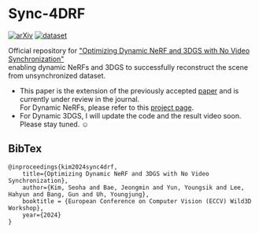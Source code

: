 # Sync-4DRF 

[![arXiv](https://img.shields.io/badge/paper-006600)](https://openreview.net/forum?id=RQutkn4V9I) 
[![dataset](https://img.shields.io/badge/dataset-00A98F)](https://drive.google.com/drive/folders/1wvLtucVrmFf7fj-kWr-HMk3boaI46cIX?usp=sharing)

Official repository for <a href="https://openreview.net/forum?id=RQutkn4V9I">"Optimizing Dynamic NeRF and 3DGS with No Video Synchronization"</a> <br>
enabling dynamic NeRFs and 3DGS to successfully reconstruct the scene from unsynchronized dataset.

- This paper is the extension of the previously accepted <a href="https://arxiv.org/abs/2310.13356">paper</a>  and is currently under review in the journal. <br>
For Dynamic NeRFs, please refer to this <a href="https://seoha-kim.github.io/sync-nerf/">project page</a>.
- For Dynamic 3DGS, I will update the code and the result video soon. Please stay tuned. ☺️

## BibTex
```
@inproceedings{kim2024sync4drf,
    title={Optimizing Dynamic NeRF and 3DGS with No Video Synchronization}, 
    author={Kim, Seoha and Bae, Jeongmin and Yun, Youngsik and Lee, Hahyun and Bang, Gun and Uh, Youngjung}, 
    booktitle = {European Conference on Computer Vision (ECCV) Wild3D Workshop},
    year={2024}
}
```

